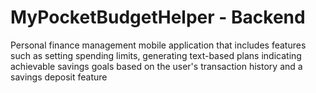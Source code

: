 # MyPocketBudgetHelper - Backend
Personal finance management mobile application that includes features such as setting spending limits, generating text-based plans indicating achievable savings goals based on the user's transaction history and a savings deposit feature